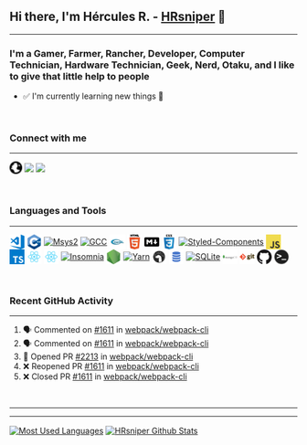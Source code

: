 ## Hi there, I'm Hércules R. - [HRsniper][github] 👋

---

### I'm a Gamer, Farmer, Rancher, Developer, Computer Technician, Hardware Technician, Geek, Nerd, Otaku, and I like to give that little help to people

- ✅ I'm currently learning new things 🤯

<br />

### Connect with me

---

[<img align="center" width="22px" src="https://raw.githubusercontent.com/iconic/open-iconic/master/svg/globe.svg" />][github]
[<img align="center" width="22px" src="https://cdn.jsdelivr.net/npm/simple-icons@v3/icons/linkedin.svg" />][github]
[<img align="center" width="22px" src="https://cdn.jsdelivr.net/npm/simple-icons@v3/icons/facebook.svg" />][github]

<br />

### Languages and Tools

---

[<img align="center" alt="Visual Studio Code" width="26px" src="https://raw.githubusercontent.com/github/explore/80688e429a7d4ef2fca1e82350fe8e3517d3494d/topics/visual-studio-code/visual-studio-code.png" />][github]
[<img align="center" alt="C++" width="26px" src="https://raw.githubusercontent.com/github/explore/80688e429a7d4ef2fca1e82350fe8e3517d3494d/topics/cpp/cpp.png" />][github]
[<img align="center" alt="Msys2" width="26px" src="https://www.msys2.org/logo.svg" />][github]
[<img align="center" alt="GCC" width="28px" height="26px" src="https://gcc.gnu.org/img/gccegg-65.png" />][github]
[<img align="center" alt="OpenGL" width="28px" height="26px" src="https://raw.githubusercontent.com/github/explore/80688e429a7d4ef2fca1e82350fe8e3517d3494d/topics/opengl/opengl.png" />][github]
[<img align="center" alt="HTML5" width="26px" src="https://raw.githubusercontent.com/github/explore/80688e429a7d4ef2fca1e82350fe8e3517d3494d/topics/html/html.png" />][github]
[<img align="center" alt="Markdown" width="26px" src="https://raw.githubusercontent.com/github/explore/80688e429a7d4ef2fca1e82350fe8e3517d3494d/topics/markdown/markdown.png" />][github]
[<img align="center" alt="CSS3" width="26px" src="https://raw.githubusercontent.com/github/explore/80688e429a7d4ef2fca1e82350fe8e3517d3494d/topics/css/css.png" />][github]
[<img align="center" alt="Styled-Components" width="26px" src="https://styled-components.com/logo.png" />][github]
[<img align="center" alt="JavaScript" width="26px" src="https://raw.githubusercontent.com/github/explore/80688e429a7d4ef2fca1e82350fe8e3517d3494d/topics/javascript/javascript.png" />][github]
[<img align="center" alt="TypeScript" width="26px" src="https://raw.githubusercontent.com/github/explore/80688e429a7d4ef2fca1e82350fe8e3517d3494d/topics/typescript/typescript.png" />][github]
[<img align="center" alt="React" width="26px" src="https://raw.githubusercontent.com/github/explore/80688e429a7d4ef2fca1e82350fe8e3517d3494d/topics/react/react.png" />][github]
[<img align="center" alt="React Native" width="26px" src="https://raw.githubusercontent.com/github/explore/80688e429a7d4ef2fca1e82350fe8e3517d3494d/topics/react-native/react-native.png" />][github]
[<img align="center" alt="Insomnia" width="26px" src="https://cdn.jsdelivr.net/npm/simple-icons@v3/icons/insomnia.svg" />][github]
[<img align="center" alt="Node.js" width="26px" src="https://raw.githubusercontent.com/github/explore/80688e429a7d4ef2fca1e82350fe8e3517d3494d/topics/nodejs/nodejs.png" />][github]
[<img align="center" alt="Yarn" width="26px" src="https://cdn.jsdelivr.net/npm/simple-icons@v3/icons/yarn.svg" />][github]
[<img align="center" alt="Deno" width="26px" src="https://raw.githubusercontent.com/github/explore/361e2821e2dea67711cde99c9c40ed357061cf27/topics/deno/deno.png" />][github]
[<img align="center" alt="SQL" width="26px" src="https://raw.githubusercontent.com/github/explore/80688e429a7d4ef2fca1e82350fe8e3517d3494d/topics/sql/sql.png" />][github]
[<img align="center" alt="SQLite" width="30px" height="26px" src="https://www.sqlite.org/images/sqlite370_banner.gif" />][github]
[<img align="center" alt="MongoDB" width="26px" src="https://raw.githubusercontent.com/github/explore/80688e429a7d4ef2fca1e82350fe8e3517d3494d/topics/mongodb/mongodb.png" />][github]
[<img align="center" alt="Git" width="26px" src="https://raw.githubusercontent.com/github/explore/80688e429a7d4ef2fca1e82350fe8e3517d3494d/topics/git/git.png" />][github]
[<img align="center" alt="GitHub" width="26px" src="https://raw.githubusercontent.com/github/explore/78df643247d429f6cc873026c0622819ad797942/topics/github/github.png" />][github]
[<img align="center" alt="Terminal" width="26px" src="https://raw.githubusercontent.com/github/explore/80688e429a7d4ef2fca1e82350fe8e3517d3494d/topics/terminal/terminal.png" />][github]

<!-- [<img align="center" alt="MySQL" width="26px" src="https://raw.githubusercontent.com/github/explore/80688e429a7d4ef2fca1e82350fe8e3517d3494d/topics/mysql/mysql.png" />][github] -->
<!-- [<img align="center" alt="Next.Js" width="26px" src="https://simpleicons.org/icons/next-dot-js.svg" />][github] -->
<!-- [<img align="center" alt="Rust" width="26px" src="https://raw.githubusercontent.com/github/explore/80688e429a7d4ef2fca1e82350fe8e3517d3494d/topics/rust/rust.png" />][github] -->
<!-- [<img align="center" alt="PHP" width="26px" src="https://raw.githubusercontent.com/github/explore/ccc16358ac4530c6a69b1b80c7223cd2744dea83/topics/php/php.png" />][github] -->
<!-- [<img align="center" alt="Elixir" width="26px" src="https://simpleicons.org/icons/elixir.svg" />][github] -->

<br />

### Recent GitHub Activity

---

<!--START_SECTION:activity-->
1. 🗣 Commented on [#1611](https://github.com/webpack/webpack-cli/issues/1611) in [webpack/webpack-cli](https://github.com/webpack/webpack-cli)
2. 🗣 Commented on [#1611](https://github.com/webpack/webpack-cli/issues/1611) in [webpack/webpack-cli](https://github.com/webpack/webpack-cli)
3. 💪 Opened PR [#2213](https://github.com/webpack/webpack-cli/pull/2213) in [webpack/webpack-cli](https://github.com/webpack/webpack-cli)
4. ❌ Reopened PR [#1611](https://github.com/webpack/webpack-cli/pull/1611) in [webpack/webpack-cli](https://github.com/webpack/webpack-cli)
5. ❌ Closed PR [#1611](https://github.com/webpack/webpack-cli/pull/1611) in [webpack/webpack-cli](https://github.com/webpack/webpack-cli)
<!--END_SECTION:activity-->

<br />

---

---

[<img align="center" alt="Most Used Languages" src="https://github-readme-stats.vercel.app/api/top-langs/?username=HRsniper&layout=compact&theme=dracula&hide_border=true&langs_count=10" />][github]
[<img align="center" alt="HRsniper Github Stats" src="https://github-readme-stats.vercel.app/api?username=HRsniper&show_icons=true&theme=dracula&hide_border=true&count_private=true" />][github]

[github]: https://github.com/HRsniper
